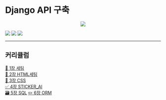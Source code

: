 # Django API 구축

<p align="center"><img src="https://gaussian37.github.io/assets/img/python/django/django.png"></p>

<img src="https://img.shields.io/badge/django-F6E05E?style=for-the-badge&logo=django&logoColor=white"> 
<img src="https://img.shields.io/badge/python-3776AB?style=for-the-badge&logo=python&logoColor=white">
<img src="https://img.shields.io/badge/mysql-4169E1?style=for-the-badge&logo=mysql&logoColor=white">

---

## 커리큘럼

[📝 1장 세팅](./README/Setting/1.Setting.md)  
[🚀 2장 HTML세팅](./README/HTML/2-1.Setting.md)  
[🎨 3장 CSS](./README/CSS/3.CSS.md)  
[✅ 4장 STICKER_AI](./README/Sticker/4.Sticker.md)  
[🗃 5장 SQL](./README/SQL/5.SQL.md) 
[✏️  6장 ORM](./README/ORM/README.md)

